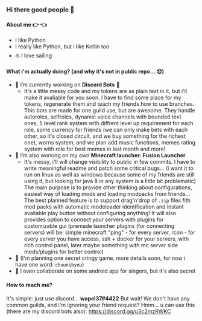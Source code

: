 ### Hi there good people :wave:

#### About me :point_right: :point_left:
- I like Python
- I really like Python, but i like Kotlin too
- ⛵ I love sailing

#### What i'm actually doing? (and why it's not in public repo... :disappointed:)
- 🔭 I’m currently working on **Discord Bots** 🤖
  - It's a little messy code and my tokens are as plain text in it, but i'll make it avaliable for you soon.
    I have to find some place for my tokens, regenerate them and teach my friends how to use branches.
    This bots are made for one guild use, but are awesome. They handle autoroles, selfroles,
    dynamic voice channels with bounded text ones, 5 level rank system with diffrent level up requirement for each role,
    some currency for friends (we can only make bets with each other, so it's closed circuit, and we buy something for the richest one),
    worns system, and we plan add music functions, memes rating system with role for best memes in last month and more!
- 🔭 I’m also working on my own **Minecraft launcher: Fusion Launcher**
  - It's messy, i'll will change visibility to public in few commits. I have to write meaningful readme and patch some critical bugs...
    (i want it to run on linux as well as windows because some of my friends are still using it, but looking for java 8 in any system is a little bit problematic)
    The main purpose is to provide other thinking about configurations, easiest way of loading mods and loading modpacks from friends...
    The best planned feature is to support drag'n'drop of `.zip` files fith mod packs with automatic modeloader identification
    and instant avaliable play button without configuring anything! It will also provides option to connect your servers with plugins for customizable gui
    (premade launcher plugins (for connecting servers) will be: simple minecraft "ping" - for every server, rcon - for every server you have access, ssh + docker     for your servers, with rich control panel, later maybe something with mc server side mods/plugins for better control)
- 🔭 (I'm planning one secret cringy game, more details soon, for now i have one word: `chuunibyou`)
- 👯 I even collaborate on some android app for singers, but it's also secret

#### How to reach me?
It's simple: just use discord... **wapel37#4422**
But wait! We don't have any common guilds, and i'm ignoring your friend request?
Hmm... u can use this (there are my discord bots also): https://discord.gg/u3c2mzRWKC

<!--
**wapel37/wapel37** is a ✨ _special_ ✨ repository because its `README.md` (this file) appears on your GitHub profile.

Here are some ideas to get you started:

- 🔭 I’m currently working on ...
- 🌱 I’m currently learning ...
- 👯 I’m looking to collaborate on ...
- 🤔 I’m looking for help with ...
- 💬 Ask me about ...
- 📫 How to reach me: ...
- 😄 Pronouns: ...
- ⚡ Fun fact: ...
-->
